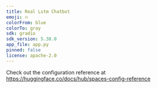 ```yaml
---
title: Real Lstm Chatbot
emoji: 🔥
colorFrom: blue
colorTo: gray
sdk: gradio
sdk_version: 5.38.0
app_file: app.py
pinned: false
license: apache-2.0
---
```


Check out the configuration reference at https://huggingface.co/docs/hub/spaces-config-reference
